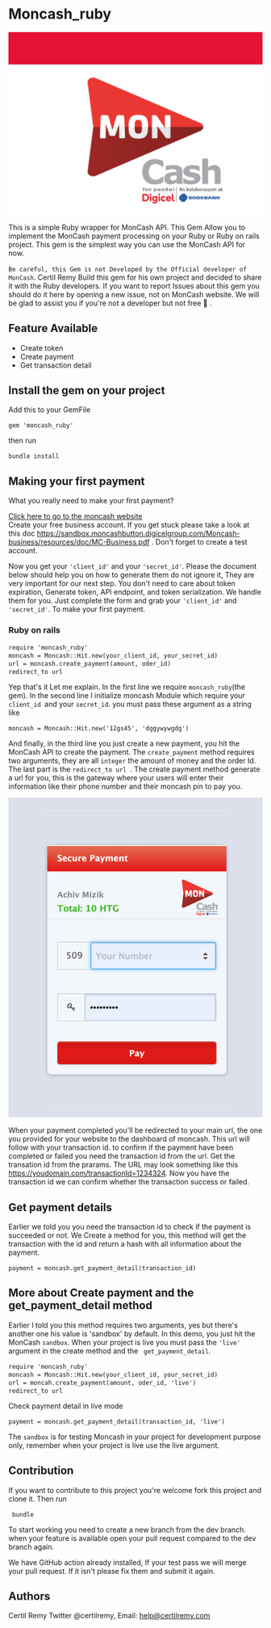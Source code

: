 # Moncash_ruby

![alt text](./logo.png "Logo")

This is a simple Ruby wrapper for MonCash API. This Gem Allow you to implement the MonCash payment processing on your Ruby or Ruby on rails project. This gem is the simplest way you can use the MonCash API for now. 

``Be careful, this Gem is not Developed by the Official developer of MonCash``. Certil Remy Build this gem for his own project and decided to share it with the Ruby developers. If you want to report Issues about this gem you should do it here by opening a new issue,  not on MonCash website. We will be glad to assist you if you're not a developer but not free :slightly_smiling_face: .


## Feature Available
- Create token
- Create payment
- Get transaction detail


## Install the gem on your project
Add this to your GemFile

```
gem 'moncash_ruby' 
```

then run 

```
bundle install
```

## Making your first payment
What you really need to make your first payment?

[Click here to go to the moncash website](https://sandbox.moncashbutton.digicelgroup.com/Moncash-business/Login)   
Create your free business account. If you get stuck please take a look at this doc https://sandbox.moncashbutton.digicelgroup.com/Moncash-business/resources/doc/MC-Business.pdf . Don't forget to create a test account.

Now you get your ``'client_id'``  and your ``'secret_id'``. Please the document below should help you on how to generate them do not ignore it, They are very important for our next step. You don't need to care about token expiration, Generate token, API endpoint, and token serialization. We handle them for you. Just complete the form and grab your ``'client_id'`` and ``'secret_id'``.
To make your first payment.

### Ruby on rails

```
require 'moncash_ruby'
moncash = Moncash::Hit.new(your_client_id, your_secret_id)
url = moncash.create_payment(amount, oder_id)
redirect_to url

```

Yep that's it
Let me explain. In the first line we require ``moncash_ruby``(the gem). In the second line I initialize moncash Module which require your ``client_id ``and your ``secret_id``. you must pass these argument as a string like

```
moncash = Moncash::Hit.new('12gs45', 'dggywywgdg')

```

And finally, in the third line you just create a new payment, you hit the MonCash API to create the payment.
The ``create_payment`` method requires two arguments, they are all ``integer`` the amount of money and the order Id. The last part is the ``redirect_to url ``. The create payment method generate a url for you, this is the gateway where your users will enter their information like their phone number and their moncash pin to pay you.

![alt text](./gateway.png "payment")

When your payment completed you'll be redirected to your main url, the one you provided for your website to the dashboard of moncash. This url will follow with your transaction id. to confirm if the payment have been completed or failed you need the transaction id from the url. Get the transation id from the prarams. The URL may look something  like this https://youdomain.com/transactionId=1234324. Now you have the transaction id we can confirm whether the transaction success or failed.

## Get payment details 
Earlier we told you you need the transaction id to check if the payment is succeeded or not. We Create a method for you, this method will get the transaction with the id and return a hash with all information about the payment.

```
payment = moncash.get_payment_detail(transaction_id)
```

## More about Create payment and the get_payment_detail method

Earlier I told you this method requires two arguments, yes but there's another one his value is 'sandbox' by default. In this demo, you just hit the MonCash ``sandbox``. When your project is live you must pass the ``'live'`` argument in the create method and the `` get_payment_detail``.

```
require 'moncash_ruby'
moncash = Moncash::Hit.new(your_client_id, your_secret_id)
url = moncah.create_payment(amount, oder_id, 'live')
redirect_to url

```
Check payment detail in live mode 

```
payment = moncash.get_payment_detail(transaction_id, 'live')
```

The ``sandbox`` is for testing Moncash in your project for development purpose only, remember when your project is live use the live argument. 

## Contribution
If you want to contribute to this project you're welcome fork this project and clone it.
Then run 

```
 bundle 
```
To start working you need to create a new branch from the dev branch. when your feature is available open your pull request compared to the dev branch again. 

We have GitHub action already installed, If your test pass we will merge your pull request. If it isn't please fix them and submit it again.

## Authors

Certil Remy Twitter @certilremy, Email: help@certilremy.com

